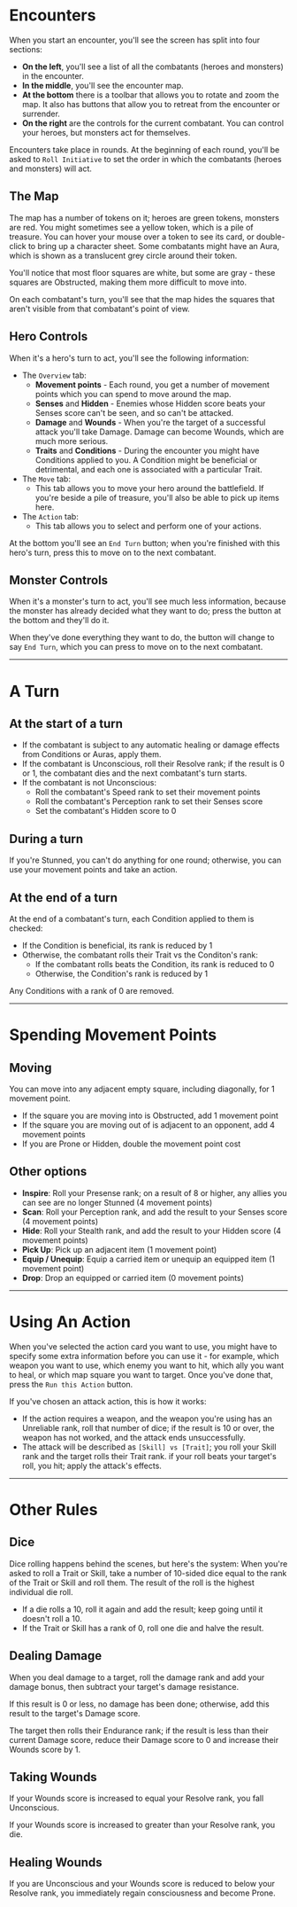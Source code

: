 # Encounters

When you start an encounter, you'll see the screen has split into four sections:

* **On the left**, you'll see a list of all the combatants (heroes and monsters) in the encounter.
* **In the middle**, you'll see the encounter map.
* **At the bottom** there is a toolbar that allows you to rotate and zoom the map. It also has buttons that allow you to retreat from the encounter or surrender.
* **On the right** are the controls for the current combatant. You can control your heroes, but monsters act for themselves.

Encounters take place in rounds. At the beginning of each round, you'll be asked to `Roll Initiative` to set the order in which the combatants (heroes and monsters) will act.

## The Map

The map has a number of tokens on it; heroes are green tokens, monsters are red. You might sometimes see a yellow token, which is a pile of treasure. You can hover your mouse over a token to see its card, or double-click to bring up a character sheet. Some combatants might have an Aura, which is shown as a translucent grey circle around their token.

You'll notice that most floor squares are white, but some are gray - these squares are Obstructed, making them more difficult to move into.

On each combatant's turn, you'll see that the map hides the squares that aren't visible from that combatant's point of view.

## Hero Controls

When it's a hero's turn to act, you'll see the following information:

* The `Overview` tab:
  * **Movement points** - Each round, you get a number of movement points which you can spend to move around the map.
  * **Senses** and **Hidden** - Enemies whose Hidden score beats your Senses score can't be seen, and so can't be attacked.
  * **Damage** and **Wounds** - When you're the target of a successful attack you'll take Damage. Damage can become Wounds, which are much more serious.
  * **Traits** and **Conditions** - During the encounter you might have Conditions applied to you. A Condition might be beneficial or detrimental, and each one is associated with a particular Trait.
* The `Move` tab:
  * This tab allows you to move your hero around the battlefield. If you're beside a pile of treasure, you'll also be able to pick up items here.
* The `Action` tab:
  * This tab allows you to select and perform one of your actions.

At the bottom you'll see an `End Turn` button; when you're finished with this hero's turn, press this to move on to the next combatant.

## Monster Controls

When it's a monster's turn to act, you'll see much less information, because the monster has already decided what they want to do; press the button at the bottom and they'll do it.

When they've done everything they want to do, the button will change to say `End Turn`, which you can press to move on to the next combatant.

---

# A Turn

## At the start of a turn

* If the combatant is subject to any automatic healing or damage effects from Conditions or Auras, apply them.
* If the combatant is Unconscious, roll their Resolve rank; if the result is 0 or 1, the combatant dies and the next combatant's turn starts.
* If the combatant is not Unconscious:
  * Roll the combatant's Speed rank to set their movement points
  * Roll the combatant's Perception rank to set their Senses score
  * Set the combatant's Hidden score to 0

## During a turn

If you're Stunned, you can't do anything for one round; otherwise, you can use your movement points and take an action.

## At the end of a turn

At the end of a combatant's turn, each Condition applied to them is checked:

* If the Condition is beneficial, its rank is reduced by 1
* Otherwise, the combatant rolls their Trait vs the Conditon's rank:
  * If the combatant rolls beats the Condition, its rank is reduced to 0
  * Otherwise, the Condition's rank is reduced by 1

Any Conditions with a rank of 0 are removed.

---

# Spending Movement Points

## Moving

You can move into any adjacent empty square, including diagonally, for 1 movement point.

* If the square you are moving into is Obstructed, add 1 movement point
* If the square you are moving out of is adjacent to an opponent, add 4 movement points
* If you are Prone or Hidden, double the movement point cost

## Other options

* **Inspire**: Roll your Presense rank; on a result of 8 or higher, any allies you can see are no longer Stunned (4 movement points)
* **Scan**: Roll your Perception rank, and add the result to your Senses score (4 movement points)
* **Hide**: Roll your Stealth rank, and add the result to your Hidden score (4 movement points)
* **Pick Up**: Pick up an adjacent item (1 movement point)
* **Equip / Unequip**: Equip a carried item or unequip an equipped item (1 movement point)
* **Drop**: Drop an equipped or carried item (0 movement points)

---

# Using An Action

When you've selected the action card you want to use, you might have to specify some extra information before you can use it - for example, which weapon you want to use, which enemy you want to hit, which ally you want to heal, or which map square you want to target. Once you've done that, press the `Run this Action` button.

If you've chosen an attack action, this is how it works:
  * If the action requires a weapon, and the weapon you're using has an Unreliable rank, roll that number of dice; if the result is 10 or over, the weapon has not worked, and the attack ends unsuccessfully.
  * The attack will be described as `[Skill] vs [Trait]`; you roll your Skill rank and the target rolls their Trait rank. if your roll beats your target's roll, you hit; apply the attack's effects.

---

# Other Rules

## Dice

Dice rolling happens behind the scenes, but here's the system: When you're asked to roll a Trait or Skill, take a number of 10-sided dice equal to the rank of the Trait or Skill and roll them. The result of the roll is the highest individual die roll.

* If a die rolls a 10, roll it again and add the result; keep going until it doesn't roll a 10.
* If the Trait or Skill has a rank of 0, roll one die and halve the result.

## Dealing Damage

When you deal damage to a target, roll the damage rank and add your damage bonus, then subtract your target's damage resistance.

If this result is 0 or less, no damage has been done; otherwise, add this result to the target's Damage score.

The target then rolls their Endurance rank; if the result is less than their current Damage score, reduce their Damage score to 0 and increase their Wounds score by 1.

## Taking Wounds

If your Wounds score is increased to equal your Resolve rank, you fall Unconscious.

If your Wounds score is increased to greater than your Resolve rank, you die.

## Healing Wounds

If you are Unconscious and your Wounds score is reduced to below your Resolve rank, you immediately regain consciousness and become Prone.

